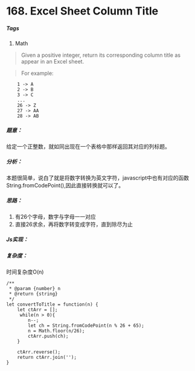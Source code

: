 # 168. Excel Sheet Column Title
##### Tags
1. Math

>Given a positive integer, return its corresponding column title as appear in an Excel sheet.

>For example:
```
    1 -> A
    2 -> B
    3 -> C
    ...
    26 -> Z
    27 -> AA
    28 -> AB 
```

##### 题意：
给定一个正整数，就如同出现在一个表格中那样返回其对应的列标题。

##### 分析：
本题很简单，说白了就是将数字转换为英文字符，javascript中也有对应的函数String.fromCodePoint(),因此直接转换就可以了。

##### 思路：
1. 有26个字母，数字与字母一一对应
2. 直接26求余，再将数字转变成字符，直到除尽为止

##### Js实现：
##### 复杂度：
时间复杂度O(n)

```
/**
 * @param {number} n
 * @return {string}
 */
let convertToTitle = function(n) {
    let ctArr = [];
     while(n > 0){
        n--;
        let ch = String.fromCodePoint(n % 26 + 65);
        n = Math.floor(n/26);
        ctArr.push(ch);
    }
 
    ctArr.reverse();
    return ctArr.join('');
}
```